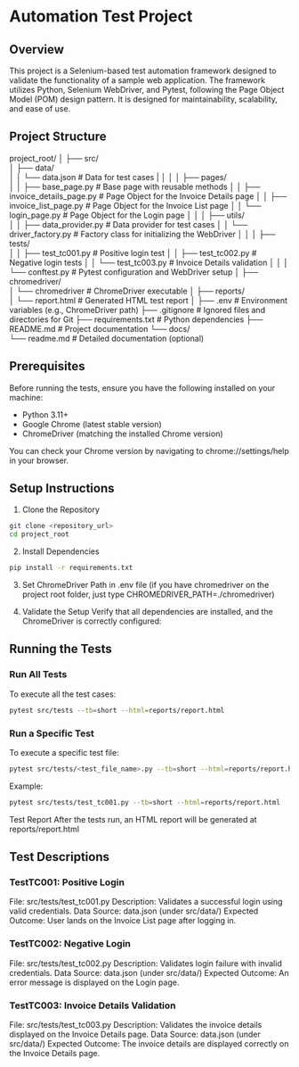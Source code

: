# Automation Test Project

## Overview
This project is a Selenium-based test automation framework designed to validate the functionality of a sample web application. The framework utilizes Python, Selenium WebDriver, and Pytest, following the Page Object Model (POM) design pattern. It is designed for maintainability, scalability, and ease of use.

## Project Structure

project_root/
│
├── src/               
│   ├── data/                           
│   │   └── data.json                   # Data for test cases
|   │   │
│   ├── pages/                          
│   │   ├── base_page.py                # Base page with reusable methods
│   │   ├── invoice_details_page.py     # Page Object for the Invoice Details page
│   │   ├── invoice_list_page.py        # Page Object for the Invoice List page
│   │   └── login_page.py               # Page Object for the Login page
│   │
│   ├── utils/                          
│   │   ├── data_provider.py            # Data provider for test cases
│   │   └── driver_factory.py           # Factory class for initializing the WebDriver
│   │
│   ├── tests/                          
│   │   ├── test_tc001.py               # Positive login test
│   │   ├── test_tc002.py               # Negative login tests
│   │   └── test_tc003.py               # Invoice Details validation
│   │
│   └── conftest.py                     # Pytest configuration and WebDriver setup
│
├── chromedriver/                       
│   └── chromedriver                    # ChromeDriver executable
│
├── reports/                            
│   └── report.html                     # Generated HTML test report
│
├── .env                                # Environment variables (e.g., ChromeDriver path)
├── .gitignore                          # Ignored files and directories for Git
├── requirements.txt                    # Python dependencies
├── README.md                           # Project documentation
└── docs/                              
    └── readme.md                       # Detailed documentation (optional)
## Prerequisites

Before running the tests, ensure you have the following installed on your machine:

- Python 3.11+
- Google Chrome (latest stable version)
- ChromeDriver (matching the installed Chrome version)    

You can check your Chrome version by navigating to chrome://settings/help in your browser.

## Setup Instructions

1. Clone the Repository

```bash
git clone <repository_url>
cd project_root
```

2. Install Dependencies

```bash
pip install -r requirements.txt
```

3. Set ChromeDriver Path in .env file (if you have chromedriver on the project root folder, just type CHROMEDRIVER_PATH=./chromedriver)

4. Validate the Setup Verify that all dependencies are installed, and the ChromeDriver is correctly configured:

## Running the Tests

### Run All Tests
To execute all the test cases:

```bash
pytest src/tests --tb=short --html=reports/report.html
```

### Run a Specific Test
To execute a specific test file:

```bash
pytest src/tests/<test_file_name>.py --tb=short --html=reports/report.html
```

Example:

```bash
pytest src/tests/test_tc001.py --tb=short --html=reports/report.html
```

Test Report
After the tests run, an HTML report will be generated at reports/report.html

## Test Descriptions

### TestTC001: Positive Login
File: src/tests/test_tc001.py
Description: Validates a successful login using valid credentials.
Data Source: data.json (under src/data/)
Expected Outcome: User lands on the Invoice List page after logging in.

### TestTC002: Negative Login
File: src/tests/test_tc002.py
Description: Validates login failure with invalid credentials.
Data Source: data.json (under src/data/)
Expected Outcome:  An error message is displayed on the Login page.

### TestTC003: Invoice Details Validation
File: src/tests/test_tc003.py
Description: Validates the invoice details displayed on the Invoice Details page.
Data Source: data.json (under src/data/)
Expected Outcome: The invoice details are displayed correctly on the Invoice Details page.




